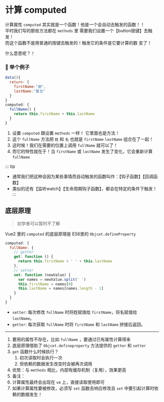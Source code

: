 # 计算 computed

计算属性 `computed` 其实就是一个函数！他是一个会自动去触发的函数！！  
平时我们写的那些方法都在 `methods` 里 需要我们设置一个【button按键】去触发！  
而这个函数不是用普通的按键去触发的！触发它的条件是它要计算的数 变了！  

什么意思呢？！ 

### 🌰 举个例子

```js
data(){
  return: {
    firstName:"谢",
    lastName:"夏戈"
  }
}
computed: {
  fullName() {
    return this.firstName + this.lastName
  }
}
```
1. 设置 `computed` 跟设置 `methods` 一样！ 它里面也是方法！
2. 这个 `fullName` 方法把 `姓` 和 `名` 也就是 `firstName` `lastName` 组合在了一起！
3. 这时候！我们在需要的位置上调用 `fullName` 就可以了！
4. 而它的特性就在于！当 `firstName` 或 `lastName` 发生了变化，它会重新计算 `fullName`

::: tip
- 通常我们把这种会因为某些事情而自动触发的函数叫作：【钩子函数】【回调函数】
- 类似的还有【监听watch】【生命周期钩子函数】，都会在特定的条件下触发！
::: 




## 底层原理
> 初学者可以暂时不了解

Vue2 里的 `computed` 的底层原理是 ES6里的 `Objcet.defineProperty` 

```js
computed: {
  fullName: {
    // getter
    get: function () {
      return this.firstName + ' ' + this.lastName
    },
    // setter
    set: function (newValue) {
      var names = newValue.split(' ')
      this.firstName = names[0]
      this.lastName = names[names.length - 1]
    }
  }
}
```
- `setter`: 每次修改 `fullName` 时将姓赋值给 `firstName`，将名赋值给 `lastName`。
- `getter`: 每次获取 `fullName` 时将 `firstName` 和 `lastName` 拼接后返回。

---

1. 要用的属性不存在，比如 `fullName` ，要通过已有属性计算得来
2. 底层原理借助了 `Objcet.defineproperty` 方法提供的 `getter` 和 `setter` 
3. `get` 函数什么时候执行？
   1. 初次读取时会执行一次
   2. 但依赖的数据发生改变时会被再次调用
4. 优势：与 `methods` 相比，内部有缓存机制（复用），效果更高
5.  备注：
   1. 计算属性最终会出现在 `vm` 上，直接读取使用即可
   2. 如果计算属性要被修改，必须写 `set` 函数去响应修改且 `set` 中要引起计算时依赖的数据发生！




